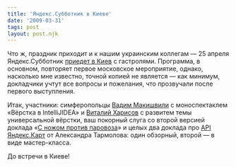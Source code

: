 ```yaml
---
title: 'Яндекс.Субботник в Киеве'
date: '2009-03-31'
tags: post
layout: post.njk
---
```


Что ж, праздник приходит и к нашим украинским коллегам — 25 апреля Яндекс.Субботник [приедет в Киев](http://clubs.ya.ru/company/replies.xml?item_no=15607) с гастролями. Программа, в основном, повторяет первое московское мероприятие, однако, насколько мне известно, точной копией не является — как минимум, докладчики учтут все вопросы и пожелания, что прозвучали после первого выступления.

Итак, участники: симферопольцы [Вадим Макишвили](http://makishvili.com/) с моноспектаклем «Вёрстка в IntelliJIDEA» и [Виталий Харисов](http://vitaly.harisov.name/) с развитем темы универсальной вёрстки, ваш покорный слуга со второй версией доклада «[С ножом против паровоза](/2009/02/with-knife-against-train/)» и целых два доклада про [API Яндекс.Карт](http://api.yandex.ru/maps/) от Александра Тармолова: один обзорный, второй — в виде мастер-класса.

До встречи в Киеве!
